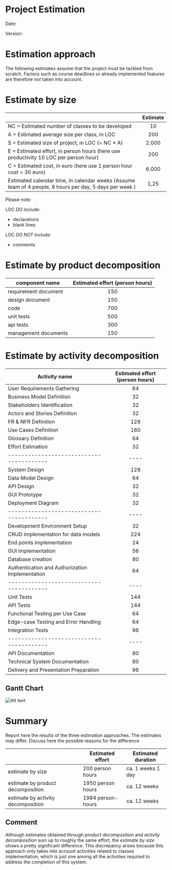 # Project Estimation

Date:

Version:

# Estimation approach

The following estimates assume that the project must be tackled from scratch. Factors such as course deadlines or already implemented features are therefore _not_ taken into account.

# Estimate by size

###

|                                                                                                         | Estimate |
| ------------------------------------------------------------------------------------------------------- | :------: |
| NC = Estimated number of classes to be developed                                                        |    10    |
| A = Estimated average size per class, in LOC                                                            |   200    |
| S = Estimated size of project, in LOC (= NC \* A)                                                       |  2.000   |
| E = Estimated effort, in person hours (here use productivity 10 LOC per person hour)                    |   200    |
| C = Estimated cost, in euro (here use 1 person hour cost = 30 euro)                                     |  6.000   |
| Estimated calendar time, in calendar weeks (Assume team of 4 people, 8 hours per day, 5 days per week ) |   1,25   |

Please note:

LOC _DO_ include:

- declarations
- blank lines

LOC _DO NOT_ include:

- comments

# Estimate by product decomposition

###

| component name       | Estimated effort (person hours) |
| -------------------- | :-----------------------------: |
| requirement document |               150               |
| design document      |               150               |
| code                 |               700               |
| unit tests           |               500               |
| api tests            |               300               |
| management documents |               150               |

# Estimate by activity decomposition

###

| Activity name                                   | Estimated effort (person hours) |
| ----------------------------------------------- | :-----------------------------: |
| User Requirements Gathering                     |               64                |
| Business Model Definition                       |               32                |
| Stakeholders Identification                     |               32                |
| Actors and Stories Definition                   |               32                |
| FR & NFR Definition                             |               128               |
| Use Cases Definition                            |               160               |
| Glossary Definition                             |               64                |
| Effort Estimation                               |               32                |
| ----------------------------------------        |              ----               |
| System Design                                   |               128               |
| Data Model Design                               |               64                |
| API Design                                      |               32                |
| GUI Prototype                                   |               32                |
| Deployment Diagram                              |               32                |
| ----------------------------------------        |              ----               |
| Development Environment Setup                   |               32                |
| CRUD implementation for data models             |               224               |
| End points implementation                       |               24                |
| GUI implementation                              |               56                |
| Database creation                               |               80                |
| Authentication and Authorization Implementation |               64                |
| ----------------------------------------        |              ----               |
| Unit Tests                                      |               144               |
| API Tests                                       |               144               |
| Functional Testing per Use Case                 |               64                |
| Edge-case Testing and Error Handling            |               64                |
| Integration Tests                               |               96                |
| ----------------------------------------        |              ----               |
| API Documentation                               |               80                |
| Technical System Documentation                  |               80                |
| Delivery and Presentation Preparation           |               96                |

## Gantt Chart

![Alt text](diagrams/depency_graph_diagram/depencygraph.svg)

# Summary

Report here the results of the three estimation approaches. The estimates may differ. Discuss here the possible reasons for the difference

|                                     | Estimated effort   | Estimated duration |
| ----------------------------------- | ------------------ | ------------------ |
| estimate by size                    | 200 person hours   | ca. 1 weeks 1 day  |
| estimate by product decomposition   | 1950 person hours  | ca. 12 weeks       |
| estimate by activity decomposition  | 1984 person-hours  | ca. 12 weeks       |

## Comment

Although estimates obtained through _product decomposition_ and _activity decomposition_ sum up to roughly the same effort, the _estimate by size_ shows a pretty significant difference. This discrepancy arises because this approach only takes into account activities related to classes implementation, which is just one among all the activities required to address the completion of this system.
